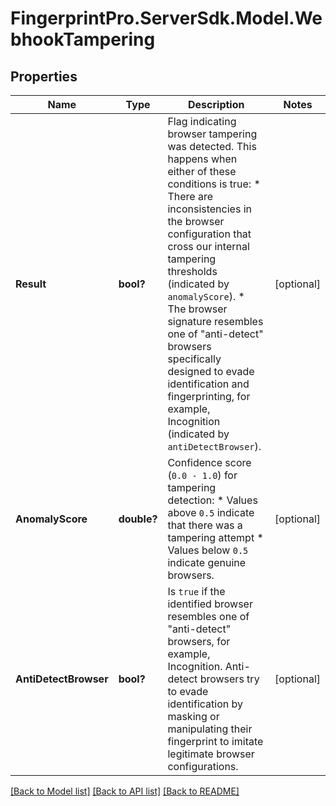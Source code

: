 # FingerprintPro.ServerSdk.Model.WebhookTampering
## Properties

Name | Type | Description | Notes
------------ | ------------- | ------------- | -------------
**Result** | **bool?** | Flag indicating browser tampering was detected. This happens when either of these conditions is true:   * There are inconsistencies in the browser configuration that cross our internal tampering thresholds (indicated by `anomalyScore`).   * The browser signature resembles one of \"anti-detect\" browsers specifically designed to evade identification and fingerprinting, for example, Incognition (indicated by `antiDetectBrowser`).  | [optional] 
**AnomalyScore** | **double?** | Confidence score (`0.0 - 1.0`) for tampering detection:   * Values above `0.5` indicate that there was a tampering attempt   * Values below `0.5` indicate genuine browsers.  | [optional] 
**AntiDetectBrowser** | **bool?** | Is `true` if the identified browser resembles one of \"anti-detect\" browsers, for example, Incognition. Anti-detect browsers try to evade identification by masking or manipulating their fingerprint to imitate legitimate browser configurations. | [optional] 

[[Back to Model list]](../README.md#documentation-for-models) [[Back to API list]](../README.md#documentation-for-api-endpoints) [[Back to README]](../README.md)

